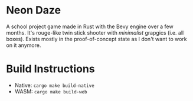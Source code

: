 # Neon Daze
A school project game made in Rust with the Bevy engine over a few months. It's rouge-like twin stick shooter with *minimalist* grapgics (i.e. all boxes).
Exists mostly in the proof-of-concept state as I don't want to work on it anymore.

# Build Instructions
- Native:
`cargo make build-native`
- WASM:
`cargo make build-web`
